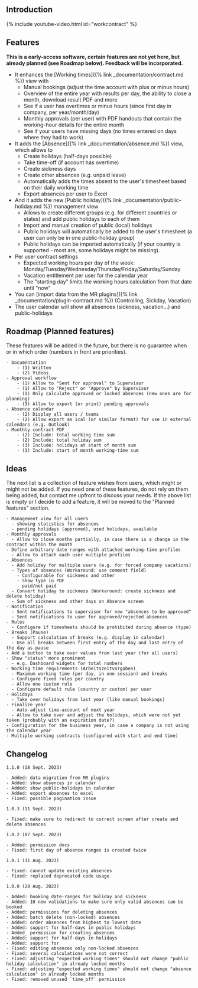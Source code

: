 
## Introduction

{% include youtube-video.html id="workcontract" %}

## Features

**This is a early-access software, certain features are not yet here, but already planned (see Roadmap below). Feedback will be incorporated.**

- It enhances the [Working times]({% link _documentation/contract.md %}) view with 
  - Manual bookings (adjust the time account with plus or minus hours)
  - Overview of the entire year with results per day, the ability to close a month, download result PDF and more
  - See if a user has overtimes or minus hours (since first day in company, per year/month/day)
  - Monthly approvals (per user) with PDF handouts that contain the working-hour details for the entire month
  - See if your users have missing days (no times entered on days where they had to work)
- It adds the [Absence]({% link _documentation/absence.md %}) view, which allows to
  - Create holidays (half-days possible)
  - Take time-off (if account has overtime)
  - Create sickness days
  - Create other absences (e.g. unpaid leave)
  - Automatically adds the times absent to the user's timesheet based on their daily working time
  - Export absences per user to Excel
- And it adds the new [Public holiday]({% link _documentation/public-holiday.md %}) management view
  - Allows to create different groups (e.g. for different countries or states) and add public holidays to each of them 
  - Import and manual creation of public (local) holidays
  - Public holidays will automatically be added to the user's timesheet (a user can only be in one public-holiday group)
  - Public holidays can be imported automatically (if your country is supported - most are, some holidays might be missing).
- Per user contract settings
  - Expected working hours per day of the week: Monday/Tuesday/Wednesday/Thursday/Friday/Saturday/Sunday
  - Vacation entitlement per user for the calendar year
  - The "starting day" limits the working hours calculation from that date until "now"  
- You can [import data from the MR plugins]({% link _documentation/plugin-contract.md %}) (Controlling, Sickday, Vacation)
- The user calendar will show all absences (sickness, vacation...) and public-holidays

## Roadmap (Planned features)

These features will be added in the future, but there is no guarantee when or in which order (numbers in front are priorities).

```
- Documentation
    - (1) Written
    - (2) Videos
- Approval workflow
    - (1) Allow to "Sent for approval" to Supervisor
    - (1) Allow to "Reject" or "Approve" by Supervisor
    - (1) Only calculate approved or locked absences (new ones are for planning)
    - (3) Allow to export (or print) pending approvals
- Absence calendar
    - (2) Display all users / teams
    - (2) Allow export as ical (or similar format) for use in external calendars (e.g. Outlook)
- Monthly contract PDF
    - (2) Include: total working time sum
    - (2) Include: total holiday sum
    - (3) Include: holidays at start of month sum
    - (3) Include: start of month working-time sum
```

## Ideas 

The next list is a collection of feature wishes from users, which might or might not be added. 
If you need one of these features, do not rely on them being added, but contact me upfront to discuss your needs.
If the above list is empty or I decide to add a feature, it will be moved to the "Planned features" section.

```
- Management view for all users
  - showing statistics for absences
  - pending holidays (approved), used holidays, available
- Monthly approvals
  - Allow to close months partially, in case there is a change in the contract within the month
- Define arbitrary date ranges with attached working-time profiles
  - Allow to attach each user multiple profiles
- Absences
  - Add holiday for multiple users (e.g. for forced company vacations)
  - Types of absences (Workaround: use comment field)
    - Configurable for sickness and other
    - Show type in PDF
    - paid/not paid
  - Convert holiday to sickness (Workaround: create sickness and delete holiday)
  - Sum of sickness and other days on Absence screen
- Notification
  - Sent notifications to supervisor for new "absences to be approved"
  - Sent notifications to user for approved/rejected absences
- Rules
  - Configure if timesheets should be prohibited during absence (type)
- Breaks (Pause)
  - Support calculation of breaks (e.g. display in calendar)
  - Use all breaks between first entry of the day and last entry of the day as pause
- Add a button to take over values from last year (for all users)
- Show "status" more prominent
  - e.g. Dashboard widgets for total numbers
- Working time requirements (Arbeitszeitvorgaben)
  - Maximum working time (per day, in one session) and breaks
  - Configure fixed rules per country
  - Allow one custom rule
  - Configure default rule (country or custom) per user
- Holidays
  - Take over holidays from last year (like manual bookings)
- Finalize year
  - Auto-adjust time-account of next year
  - Allow to take over and adjust the holidays, which were not yet taken (probably with an expiration date?)
- Configuration for the business year, in case a company is not using the calendar year
- Multiple working contracts (configured with start and end time)
```

## Changelog

```
1.1.0 (18 Sept. 2023)

- Added: data migration from MR plugins
- Added: show absences in calendar
- Added: show public-holidays in calendar
- Added: export absences to excel
- Fixed: possible pagination issue

1.0.3 (11 Sept. 2023)

- Fixed: make sure to redirect to correct screen after create and delete absences

1.0.2 (07 Sept. 2023)

- Added: permission docs
- Fixed: first day of absence ranges is created twice

1.0.1 (31 Aug. 2023)

- Fixed: cannot update existing absences
- Fixed: replaced deprecated code usage

1.0.0 (28 Aug. 2023)

- Added: booking date-ranges for holiday and sickness
- Added: 10 new validations to make sure only valid absences can be booked
- Added: permissions for deleting absences
- Added: batch delete (non-locked) absences
- Added: order absences from highest to lowest date
- Added: support for half-days in public holidays
- Added_ permission for creating absences
- Added: support for half-days in holidays
- Added: support for
- Fixed: editing absences only non-locked absences
- Fixed: several calculations were not correct
- Fixed: adjusting "expected working times" should not change "public holiday calculation" in already locked months
- Fixed: adjusting "expected working times" should not change "absence calculation" in already locked months
- Fixed: removed unused `time_off` permission
```

